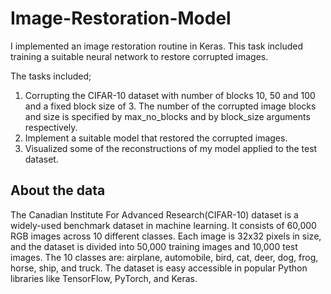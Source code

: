 # Image-Restoration-Model
I implemented an image restoration routine in Keras. This task included training a suitable neural network to restore corrupted images.

The tasks included;
1. Corrupting the CIFAR-10 dataset with number of blocks 10, 50 and 100 and a fixed block size of 3.
The number of the corrupted image blocks and size is specified by max_no_blocks and by block_size arguments respectively.
2. Implement a suitable model that restored the corrupted images.
3. Visualized some of the reconstructions of my model applied to the test dataset.

## About the data

The Canadian Institute For Advanced Research(CIFAR-10) dataset is a widely-used benchmark dataset in machine learning. It consists of 60,000 RGB images across 10 different classes. Each image is 32x32 pixels in size, and the dataset is divided into 50,000 training images and 10,000 test images. The 10 classes are: airplane, automobile, bird, cat, deer, dog, frog, horse, ship, and truck. The dataset is easy accessible in popular Python libraries like TensorFlow, PyTorch, and Keras.
